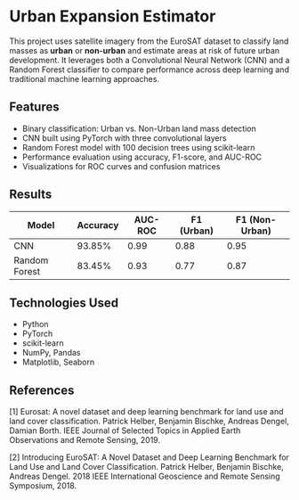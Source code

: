 # Urban Expansion Estimator

This project uses satellite imagery from the EuroSAT dataset to classify land masses as **urban** or **non-urban** and estimate areas at risk of future urban development. It leverages both a Convolutional Neural Network (CNN) and a Random Forest classifier to compare performance across deep learning and traditional machine learning approaches.

## Features

- Binary classification: Urban vs. Non-Urban land mass detection
- CNN built using PyTorch with three convolutional layers
- Random Forest model with 100 decision trees using scikit-learn
- Performance evaluation using accuracy, F1-score, and AUC-ROC
- Visualizations for ROC curves and confusion matrices

## Results

| Model          | Accuracy | AUC-ROC | F1 (Urban) | F1 (Non-Urban) |
|----------------|----------|---------|------------|----------------|
| CNN            | 93.85%   | 0.99    | 0.88       | 0.95           |
| Random Forest  | 83.45%   | 0.93    | 0.77       | 0.87           |

## Technologies Used

- Python
- PyTorch
- scikit-learn
- NumPy, Pandas
- Matplotlib, Seaborn

## References

[1] Eurosat: A novel dataset and deep learning benchmark for land use and land cover classification. Patrick Helber, Benjamin Bischke, Andreas Dengel, Damian Borth. IEEE Journal of Selected Topics in Applied Earth Observations and Remote Sensing, 2019.

[2] Introducing EuroSAT: A Novel Dataset and Deep Learning Benchmark for Land Use and Land Cover Classification. Patrick Helber, Benjamin Bischke, Andreas Dengel. 2018 IEEE International Geoscience and Remote Sensing Symposium, 2018.